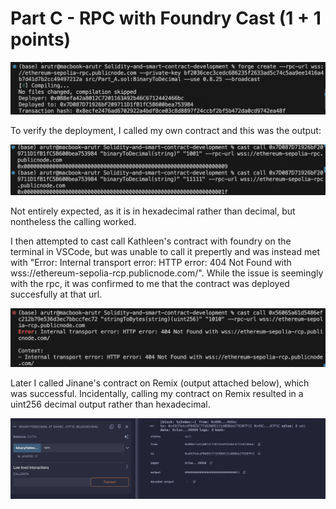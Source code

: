 # Part C - RPC with Foundry Cast (1 + 1 points)


![screenshot](img/deploy.png)

To verify the deployment, I called my own contract and this was the output:

![screenshot](img/me.png)

Not entirely expected, as it is in hexadecimal rather than decimal, but nontheless the calling worked.

I then attempted to cast call Kathleen's contract with foundry on the terminal in VSCode, but was unable to call it prepertly and was instead met with "Error: Internal transport error: HTTP error: 404 Not Found with wss://ethereum-sepolia-rcp.publicnode.com/". While the issue is seemingly with the rpc, it was confirmed to me that the contract was deployed succesfully at that url.

![screenshot](img/Kathleen.png)

Later I called Jinane's contract on Remix (output attached below), which was successful. Incidentally, calling my contract on Remix resulted in a uint256 decimal output rather than hexadecimal.

![screenshot](img/Jinane.png)
